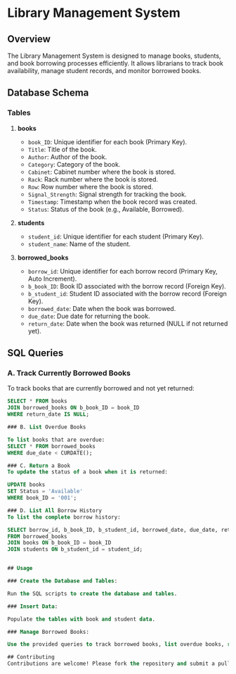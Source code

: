 # Library Management System

## Overview

The Library Management System is designed to manage books, students, and book borrowing processes efficiently. It allows librarians to track book availability, manage student records, and monitor borrowed books.

## Database Schema

### Tables

1. **books**
   - `book_ID`: Unique identifier for each book (Primary Key).
   - `Title`: Title of the book.
   - `Author`: Author of the book.
   - `Category`: Category of the book.
   - `Cabinet`: Cabinet number where the book is stored.
   - `Rack`: Rack number where the book is stored.
   - `Row`: Row number where the book is stored.
   - `Signal_Strength`: Signal strength for tracking the book.
   - `Timestamp`: Timestamp when the book record was created.
   - `Status`: Status of the book (e.g., Available, Borrowed).

2. **students**
   - `student_id`: Unique identifier for each student (Primary Key).
   - `student_name`: Name of the student.

3. **borrowed_books**
   - `borrow_id`: Unique identifier for each borrow record (Primary Key, Auto Increment).
   - `b_book_ID`: Book ID associated with the borrow record (Foreign Key).
   - `b_student_id`: Student ID associated with the borrow record (Foreign Key).
   - `borrowed_date`: Date when the book was borrowed.
   - `due_date`: Due date for returning the book.
   - `return_date`: Date when the book was returned (NULL if not returned yet).

## SQL Queries

### A. Track Currently Borrowed Books

To track books that are currently borrowed and not yet returned:

```sql
SELECT * FROM books
JOIN borrowed_books ON b_book_ID = book_ID
WHERE return_date IS NULL;

### B. List Overdue Books

To list books that are overdue:
SELECT * FROM borrowed_books
WHERE due_date < CURDATE();

### C. Return a Book
To update the status of a book when it is returned:

UPDATE books
SET Status = 'Available'
WHERE book_ID = '001';

### D. List All Borrow History
To list the complete borrow history:

SELECT borrow_id, b_book_ID, b_student_id, borrowed_date, due_date, return_date
FROM borrowed_books
JOIN books ON b_book_ID = book_ID
JOIN students ON b_student_id = student_id;


## Usage

### Create the Database and Tables:

Run the SQL scripts to create the database and tables.

### Insert Data:

Populate the tables with book and student data.

### Manage Borrowed Books:

Use the provided queries to track borrowed books, list overdue books, return books, and view borrow history.

## Contributing
Contributions are welcome! Please fork the repository and submit a pull request with your changes.
